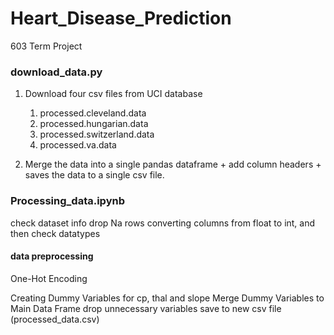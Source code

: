 # Heart_Disease_Prediction
603 Term Project


### download_data.py

1. Download four csv files from UCI database
    1. processed.cleveland.data
    2. processed.hungarian.data
    3. processed.switzerland.data
    4. processed.va.data

2. Merge the data into a single pandas dataframe + add column headers +  saves the data to a single csv file.

### Processing_data.ipynb
check dataset info
drop Na rows
converting columns from float to int, and then check datatypes

#### data preprocessing
One-Hot Encoding

Creating Dummy Variables for cp, thal and slope
Merge Dummy Variables to Main Data Frame 
drop unnecessary variables
save to new csv file (processed_data.csv)